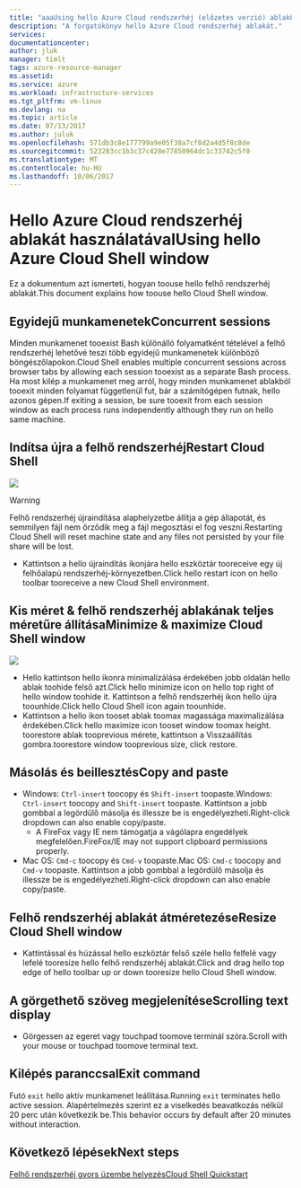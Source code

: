 ```yaml
---
title: "aaaUsing hello Azure Cloud rendszerhéj (előzetes verzió) ablakban |} Microsoft Docs"
description: "A forgatókönyv hello Azure Cloud rendszerhéj ablakát."
services: 
documentationcenter: 
author: jluk
manager: timlt
tags: azure-resource-manager
ms.assetid: 
ms.service: azure
ms.workload: infrastructure-services
ms.tgt_pltfrm: vm-linux
ms.devlang: na
ms.topic: article
ms.date: 07/13/2017
ms.author: juluk
ms.openlocfilehash: 571db3c8e177799a9e05f38a7cf8d2a4d5f8c8de
ms.sourcegitcommit: 523283cc1b3c37c428e77850964dc1c33742c5f0
ms.translationtype: MT
ms.contentlocale: hu-HU
ms.lasthandoff: 10/06/2017
---
```

# <a name="using-hello-azure-cloud-shell-window"></a><span data-ttu-id="7b2ec-103">Hello Azure Cloud rendszerhéj ablakát használatával</span><span class="sxs-lookup"><span data-stu-id="7b2ec-103">Using hello Azure Cloud Shell window</span></span>

<span data-ttu-id="7b2ec-104">Ez a dokumentum azt ismerteti, hogyan toouse hello felhő rendszerhéj ablakát.</span><span class="sxs-lookup"><span data-stu-id="7b2ec-104">This document explains how toouse hello Cloud Shell window.</span></span>

## <a name="concurrent-sessions"></a><span data-ttu-id="7b2ec-105">Egyidejű munkamenetek</span><span class="sxs-lookup"><span data-stu-id="7b2ec-105">Concurrent sessions</span></span>
<span data-ttu-id="7b2ec-106">Minden munkamenet tooexist Bash különálló folyamatként tételével a felhő rendszerhéj lehetővé teszi több egyidejű munkamenetek különböző böngészőlapokon.</span><span class="sxs-lookup"><span data-stu-id="7b2ec-106">Cloud Shell enables multiple concurrent sessions across browser tabs by allowing each session tooexist as a separate Bash process.</span></span>
<span data-ttu-id="7b2ec-107">Ha most kilép a munkamenet meg arról, hogy minden munkamenet ablakból tooexit minden folyamat függetlenül fut, bár a számítógépen futnak, hello azonos gépen.</span><span class="sxs-lookup"><span data-stu-id="7b2ec-107">If exiting a session, be sure tooexit from each session window as each process runs independently although they run on hello same machine.</span></span>

## <a name="restart-cloud-shell"></a><span data-ttu-id="7b2ec-108">Indítsa újra a felhő rendszerhéj</span><span class="sxs-lookup"><span data-stu-id="7b2ec-108">Restart Cloud Shell</span></span>
![](media/recycle.png)
> [!WARNING]
> <span data-ttu-id="7b2ec-109">Felhő rendszerhéj újraindítása alaphelyzetbe állítja a gép állapotát, és semmilyen fájl nem őrződik meg a fájl megosztási el fog veszni.</span><span class="sxs-lookup"><span data-stu-id="7b2ec-109">Restarting Cloud Shell will reset machine state and any files not persisted by your file share will be lost.</span></span>

* <span data-ttu-id="7b2ec-110">Kattintson a hello újraindítás ikonjára hello eszköztár tooreceive egy új felhőalapú rendszerhéj-környezetben.</span><span class="sxs-lookup"><span data-stu-id="7b2ec-110">Click hello restart icon on hello toolbar tooreceive a new Cloud Shell environment.</span></span>

## <a name="minimize--maximize-cloud-shell-window"></a><span data-ttu-id="7b2ec-111">Kis méret & felhő rendszerhéj ablakának teljes méretűre állítása</span><span class="sxs-lookup"><span data-stu-id="7b2ec-111">Minimize & maximize Cloud Shell window</span></span>
![](media/minmax.png)
* <span data-ttu-id="7b2ec-112">Hello kattintson hello ikonra minimalizálása érdekében jobb oldalán hello ablak toohide felső azt.</span><span class="sxs-lookup"><span data-stu-id="7b2ec-112">Click hello minimize icon on hello top right of hello window toohide it.</span></span> <span data-ttu-id="7b2ec-113">Kattintson a felhő rendszerhéj ikon hello újra toounhide.</span><span class="sxs-lookup"><span data-stu-id="7b2ec-113">Click hello Cloud Shell icon again toounhide.</span></span>
* <span data-ttu-id="7b2ec-114">Kattintson a hello ikon tooset ablak toomax magassága maximalizálása érdekében.</span><span class="sxs-lookup"><span data-stu-id="7b2ec-114">Click hello maximize icon tooset window toomax height.</span></span> <span data-ttu-id="7b2ec-115">toorestore ablak tooprevious mérete, kattintson a Visszaállítás gombra.</span><span class="sxs-lookup"><span data-stu-id="7b2ec-115">toorestore window tooprevious size, click restore.</span></span>

## <a name="copy-and-paste"></a><span data-ttu-id="7b2ec-116">Másolás és beillesztés</span><span class="sxs-lookup"><span data-stu-id="7b2ec-116">Copy and paste</span></span>
* <span data-ttu-id="7b2ec-117">Windows: `Ctrl-insert` toocopy és `Shift-insert` toopaste.</span><span class="sxs-lookup"><span data-stu-id="7b2ec-117">Windows: `Ctrl-insert` toocopy and `Shift-insert` toopaste.</span></span> <span data-ttu-id="7b2ec-118">Kattintson a jobb gombbal a legördülő másolja és illessze be is engedélyezheti.</span><span class="sxs-lookup"><span data-stu-id="7b2ec-118">Right-click dropdown can also enable copy/paste.</span></span>
  * <span data-ttu-id="7b2ec-119">A FireFox vagy IE nem támogatja a vágólapra engedélyek megfelelően.</span><span class="sxs-lookup"><span data-stu-id="7b2ec-119">FireFox/IE may not support clipboard permissions properly.</span></span>
* <span data-ttu-id="7b2ec-120">Mac OS: `Cmd-c` toocopy és `Cmd-v` toopaste.</span><span class="sxs-lookup"><span data-stu-id="7b2ec-120">Mac OS: `Cmd-c` toocopy and `Cmd-v` toopaste.</span></span> <span data-ttu-id="7b2ec-121">Kattintson a jobb gombbal a legördülő másolja és illessze be is engedélyezheti.</span><span class="sxs-lookup"><span data-stu-id="7b2ec-121">Right-click dropdown can also enable copy/paste.</span></span>

## <a name="resize-cloud-shell-window"></a><span data-ttu-id="7b2ec-122">Felhő rendszerhéj ablakát átméretezése</span><span class="sxs-lookup"><span data-stu-id="7b2ec-122">Resize Cloud Shell window</span></span>
* <span data-ttu-id="7b2ec-123">Kattintással és húzással hello eszköztár felső széle hello felfelé vagy lefelé tooresize hello felhő rendszerhéj ablakát.</span><span class="sxs-lookup"><span data-stu-id="7b2ec-123">Click and drag hello top edge of hello toolbar up or down tooresize hello Cloud Shell window.</span></span>

## <a name="scrolling-text-display"></a><span data-ttu-id="7b2ec-124">A görgethető szöveg megjelenítése</span><span class="sxs-lookup"><span data-stu-id="7b2ec-124">Scrolling text display</span></span>
* <span data-ttu-id="7b2ec-125">Görgessen az egeret vagy touchpad toomove terminál szóra.</span><span class="sxs-lookup"><span data-stu-id="7b2ec-125">Scroll with your mouse or touchpad toomove terminal text.</span></span>

## <a name="exit-command"></a><span data-ttu-id="7b2ec-126">Kilépés paranccsal</span><span class="sxs-lookup"><span data-stu-id="7b2ec-126">Exit command</span></span>
<span data-ttu-id="7b2ec-127">Futó `exit` hello aktív munkamenet leállítása.</span><span class="sxs-lookup"><span data-stu-id="7b2ec-127">Running `exit` terminates hello active session.</span></span> <span data-ttu-id="7b2ec-128">Alapértelmezés szerint ez a viselkedés beavatkozás nélkül 20 perc után következik be.</span><span class="sxs-lookup"><span data-stu-id="7b2ec-128">This behavior occurs by default after 20 minutes without interaction.</span></span>

## <a name="next-steps"></a><span data-ttu-id="7b2ec-129">Következő lépések</span><span class="sxs-lookup"><span data-stu-id="7b2ec-129">Next steps</span></span>
[<span data-ttu-id="7b2ec-130">Felhő rendszerhéj gyors üzembe helyezés</span><span class="sxs-lookup"><span data-stu-id="7b2ec-130">Cloud Shell Quickstart</span></span>](quickstart.md)
